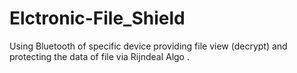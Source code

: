 # Elctronic-File_Shield
Using Bluetooth of specific device providing file view (decrypt) and protecting the data of file via Rijndeal Algo .
